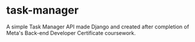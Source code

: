 # task-manager
A simple Task Manager API made Django and created after completion of Meta's Back-end Developer Certificate coursework. 
